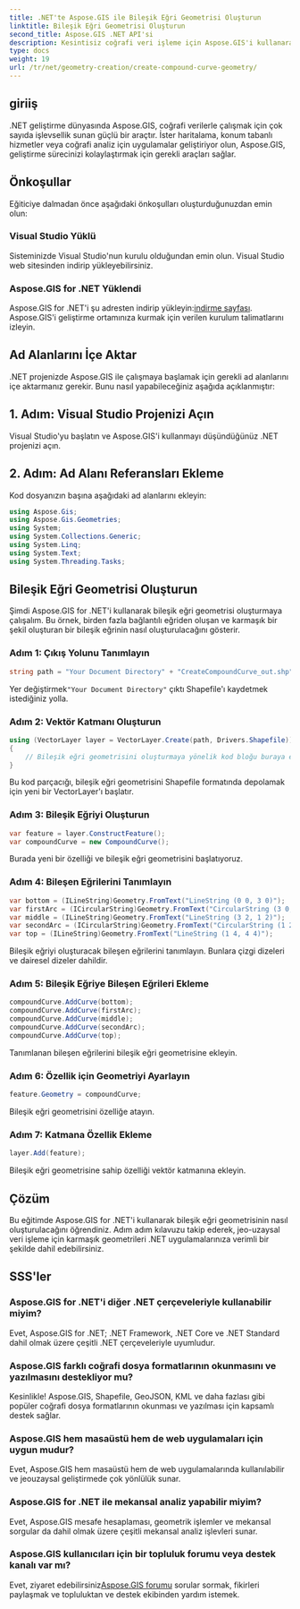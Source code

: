 ```yaml
---
title: .NET'te Aspose.GIS ile Bileşik Eğri Geometrisi Oluşturun
linktitle: Bileşik Eğri Geometrisi Oluşturun
second_title: Aspose.GIS .NET API'si
description: Kesintisiz coğrafi veri işleme için Aspose.GIS'i kullanarak .NET'te bileşik eğri geometrilerinin nasıl oluşturulacağını öğrenin.
type: docs
weight: 19
url: /tr/net/geometry-creation/create-compound-curve-geometry/
---
```

## giriiş
.NET geliştirme dünyasında Aspose.GIS, coğrafi verilerle çalışmak için çok sayıda işlevsellik sunan güçlü bir araçtır. İster haritalama, konum tabanlı hizmetler veya coğrafi analiz için uygulamalar geliştiriyor olun, Aspose.GIS, geliştirme sürecinizi kolaylaştırmak için gerekli araçları sağlar.
## Önkoşullar
Eğiticiye dalmadan önce aşağıdaki önkoşulları oluşturduğunuzdan emin olun:
### Visual Studio Yüklü
Sisteminizde Visual Studio'nun kurulu olduğundan emin olun. Visual Studio web sitesinden indirip yükleyebilirsiniz.
### Aspose.GIS for .NET Yüklendi
 Aspose.GIS for .NET'i şu adresten indirip yükleyin:[indirme sayfası](https://releases.aspose.com/gis/net/). Aspose.GIS'i geliştirme ortamınıza kurmak için verilen kurulum talimatlarını izleyin.

## Ad Alanlarını İçe Aktar
.NET projenizde Aspose.GIS ile çalışmaya başlamak için gerekli ad alanlarını içe aktarmanız gerekir. Bunu nasıl yapabileceğiniz aşağıda açıklanmıştır:
## 1. Adım: Visual Studio Projenizi Açın
Visual Studio'yu başlatın ve Aspose.GIS'i kullanmayı düşündüğünüz .NET projenizi açın.
## 2. Adım: Ad Alanı Referansları Ekleme
Kod dosyanızın başına aşağıdaki ad alanlarını ekleyin:
```csharp
using Aspose.Gis;
using Aspose.Gis.Geometries;
using System;
using System.Collections.Generic;
using System.Linq;
using System.Text;
using System.Threading.Tasks;
```
## Bileşik Eğri Geometrisi Oluşturun
Şimdi Aspose.GIS for .NET'i kullanarak bileşik eğri geometrisi oluşturmaya çalışalım. Bu örnek, birden fazla bağlantılı eğriden oluşan ve karmaşık bir şekil oluşturan bir bileşik eğrinin nasıl oluşturulacağını gösterir.
### Adım 1: Çıkış Yolunu Tanımlayın
```csharp
string path = "Your Document Directory" + "CreateCompoundCurve_out.shp";
```
 Yer değiştirmek`"Your Document Directory"` çıktı Shapefile'ı kaydetmek istediğiniz yolla.
### Adım 2: Vektör Katmanı Oluşturun
```csharp
using (VectorLayer layer = VectorLayer.Create(path, Drivers.Shapefile))
{
    // Bileşik eğri geometrisini oluşturmaya yönelik kod bloğu buraya eklenecektir.
}
```
Bu kod parçacığı, bileşik eğri geometrisini Shapefile formatında depolamak için yeni bir VectorLayer'ı başlatır.
### Adım 3: Bileşik Eğriyi Oluşturun
```csharp
var feature = layer.ConstructFeature();
var compoundCurve = new CompoundCurve();
```
Burada yeni bir özelliği ve bileşik eğri geometrisini başlatıyoruz.
### Adım 4: Bileşen Eğrilerini Tanımlayın
```csharp
var bottom = (ILineString)Geometry.FromText("LineString (0 0, 3 0)");
var firstArc = (ICircularString)Geometry.FromText("CircularString (3 0, 4 1, 3 2)");
var middle = (ILineString)Geometry.FromText("LineString (3 2, 1 2)");
var secondArc = (ICircularString)Geometry.FromText("CircularString (1 2, 0 3, 1 4)");
var top = (ILineString)Geometry.FromText("LineString (1 4, 4 4)");
```
Bileşik eğriyi oluşturacak bileşen eğrilerini tanımlayın. Bunlara çizgi dizeleri ve dairesel dizeler dahildir.
### Adım 5: Bileşik Eğriye Bileşen Eğrileri Ekleme
```csharp
compoundCurve.AddCurve(bottom);
compoundCurve.AddCurve(firstArc);
compoundCurve.AddCurve(middle);
compoundCurve.AddCurve(secondArc);
compoundCurve.AddCurve(top);
```
Tanımlanan bileşen eğrilerini bileşik eğri geometrisine ekleyin.
### Adım 6: Özellik için Geometriyi Ayarlayın
```csharp
feature.Geometry = compoundCurve;
```
Bileşik eğri geometrisini özelliğe atayın.
### Adım 7: Katmana Özellik Ekleme
```csharp
layer.Add(feature);
```
Bileşik eğri geometrisine sahip özelliği vektör katmanına ekleyin.

## Çözüm
Bu eğitimde Aspose.GIS for .NET'i kullanarak bileşik eğri geometrisinin nasıl oluşturulacağını öğrendiniz. Adım adım kılavuzu takip ederek, jeo-uzaysal veri işleme için karmaşık geometrileri .NET uygulamalarınıza verimli bir şekilde dahil edebilirsiniz.
## SSS'ler
### Aspose.GIS for .NET'i diğer .NET çerçeveleriyle kullanabilir miyim?
Evet, Aspose.GIS for .NET; .NET Framework, .NET Core ve .NET Standard dahil olmak üzere çeşitli .NET çerçeveleriyle uyumludur.
### Aspose.GIS farklı coğrafi dosya formatlarının okunmasını ve yazılmasını destekliyor mu?
Kesinlikle! Aspose.GIS, Shapefile, GeoJSON, KML ve daha fazlası gibi popüler coğrafi dosya formatlarının okunması ve yazılması için kapsamlı destek sağlar.
### Aspose.GIS hem masaüstü hem de web uygulamaları için uygun mudur?
Evet, Aspose.GIS hem masaüstü hem de web uygulamalarında kullanılabilir ve jeouzaysal geliştirmede çok yönlülük sunar.
### Aspose.GIS for .NET ile mekansal analiz yapabilir miyim?
Evet, Aspose.GIS mesafe hesaplaması, geometrik işlemler ve mekansal sorgular da dahil olmak üzere çeşitli mekansal analiz işlevleri sunar.
### Aspose.GIS kullanıcıları için bir topluluk forumu veya destek kanalı var mı?
 Evet, ziyaret edebilirsiniz[Aspose.GIS forumu](https://forum.aspose.com/c/gis/33) sorular sormak, fikirleri paylaşmak ve topluluktan ve destek ekibinden yardım istemek.